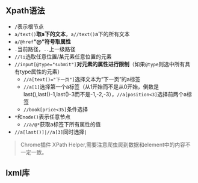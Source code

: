 ## Xpath语法
-   `/`表示根节点
-   `a/text()`**取a下的文本**，`a//text()`a下的所有文本
-   `a/@href`**“@”符号取属性**
-   `.`当前路径，`..`上一级路径
-   `//li`选取任意位置/某元素任意位置的元素
-   `//input[@type="submit"]`**对元素的属性进行限制**（如果`@type`则选中所有具有type属性的元素）
    -   `//a[text()="下一页"]`选择文本为“下一页”的a标签
    -   `//a[1]`选择第一个a标签（从1开始而不是从0开始，倒数是last(),last()-1,last()-3而不是-1,-2,-3），`//a[position<3]`选择前两个a标签
    -   `//book[price<35]`条件选择
-   `*`和`node()`表示任意节点
    -   `//a/@*`获取a标签下所有属性的值
-   `//a[last()]|//a[3]`同时选择`|`
>Chrome插件 XPath Helper,需要注意爬虫爬到数据和element中的内容不一定一致。
## lxml库